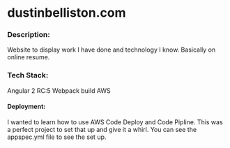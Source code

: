 # dustinbelliston.com

### Description:
Website to display work I have done and technology I know. Basically on online resume.

### Tech Stack:
Angular 2 RC:5
Webpack build
AWS

#### Deployment:
 I wanted to learn how to use AWS Code Deploy and Code Pipline. This was a perfect project to set that up and give it a whirl. You can see the appspec.yml file to see the set up.
